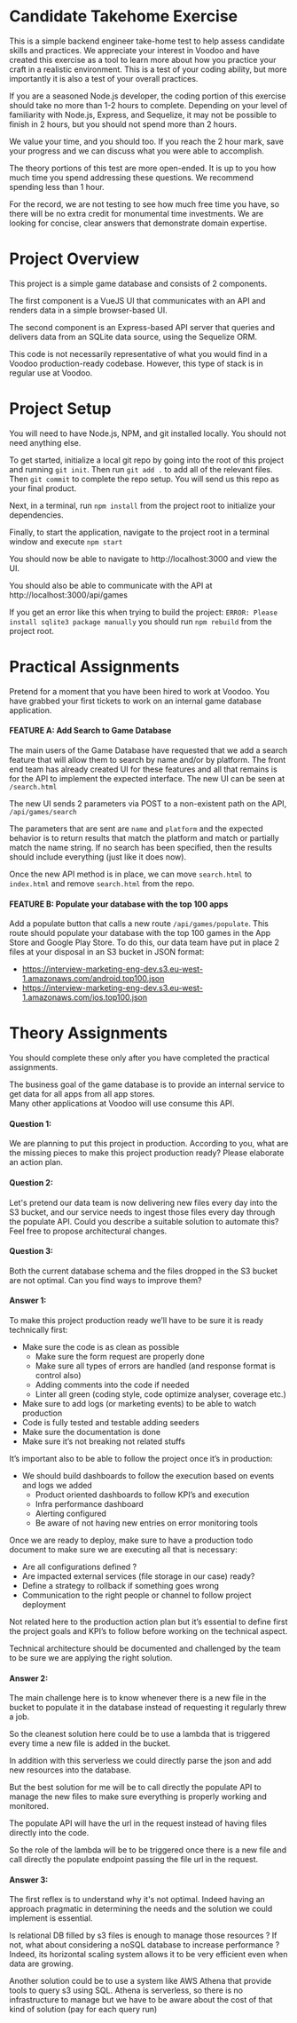 # Candidate Takehome Exercise
This is a simple backend engineer take-home test to help assess candidate skills and practices.  We appreciate your interest in Voodoo and have created this exercise as a tool to learn more about how you practice your craft in a realistic environment.  This is a test of your coding ability, but more importantly it is also a test of your overall practices.

If you are a seasoned Node.js developer, the coding portion of this exercise should take no more than 1-2 hours to complete.  Depending on your level of familiarity with Node.js, Express, and Sequelize, it may not be possible to finish in 2 hours, but you should not spend more than 2 hours.  

We value your time, and you should too.  If you reach the 2 hour mark, save your progress and we can discuss what you were able to accomplish. 

The theory portions of this test are more open-ended.  It is up to you how much time you spend addressing these questions.  We recommend spending less than 1 hour.  


For the record, we are not testing to see how much free time you have, so there will be no extra credit for monumental time investments.  We are looking for concise, clear answers that demonstrate domain expertise.

# Project Overview
This project is a simple game database and consists of 2 components.  

The first component is a VueJS UI that communicates with an API and renders data in a simple browser-based UI.

The second component is an Express-based API server that queries and delivers data from an SQLite data source, using the Sequelize ORM.

This code is not necessarily representative of what you would find in a Voodoo production-ready codebase.  However, this type of stack is in regular use at Voodoo.

# Project Setup
You will need to have Node.js, NPM, and git installed locally.  You should not need anything else.

To get started, initialize a local git repo by going into the root of this project and running `git init`.  Then run `git add .` to add all of the relevant files.  Then `git commit` to complete the repo setup.  You will send us this repo as your final product.
  
Next, in a terminal, run `npm install` from the project root to initialize your dependencies.

Finally, to start the application, navigate to the project root in a terminal window and execute `npm start`

You should now be able to navigate to http://localhost:3000 and view the UI.

You should also be able to communicate with the API at http://localhost:3000/api/games

If you get an error like this when trying to build the project: `ERROR: Please install sqlite3 package manually` you should run `npm rebuild` from the project root.

# Practical Assignments
Pretend for a moment that you have been hired to work at Voodoo.  You have grabbed your first tickets to work on an internal game database application. 

#### FEATURE A: Add Search to Game Database
The main users of the Game Database have requested that we add a search feature that will allow them to search by name and/or by platform.  The front end team has already created UI for these features and all that remains is for the API to implement the expected interface.  The new UI can be seen at `/search.html`

The new UI sends 2 parameters via POST to a non-existent path on the API, `/api/games/search`

The parameters that are sent are `name` and `platform` and the expected behavior is to return results that match the platform and match or partially match the name string.  If no search has been specified, then the results should include everything (just like it does now).

Once the new API method is in place, we can move `search.html` to `index.html` and remove `search.html` from the repo.

#### FEATURE B: Populate your database with the top 100 apps
Add a populate button that calls a new route `/api/games/populate`. This route should populate your database with the top 100 games in the App Store and Google Play Store.
To do this, our data team have put in place 2 files at your disposal in an S3 bucket in JSON format:

- https://interview-marketing-eng-dev.s3.eu-west-1.amazonaws.com/android.top100.json
- https://interview-marketing-eng-dev.s3.eu-west-1.amazonaws.com/ios.top100.json

# Theory Assignments
You should complete these only after you have completed the practical assignments.

The business goal of the game database is to provide an internal service to get data for all apps from all app stores.  
Many other applications at Voodoo will use consume this API.

#### Question 1:
We are planning to put this project in production. According to you, what are the missing pieces to make this project production ready? 
Please elaborate an action plan.

#### Question 2:
Let's pretend our data team is now delivering new files every day into the S3 bucket, and our service needs to ingest those files
every day through the populate API. Could you describe a suitable solution to automate this? Feel free to propose architectural changes.

#### Question 3:
Both the current database schema and the files dropped in the S3 bucket are not optimal.
Can you find ways to improve them?

#### Answer 1:

To make this project production ready we’ll have to be sure it is ready technically first:
- Make sure the code is as clean as possible
    - Make sure the form request are properly done
    - Make sure all types of errors are handled (and response format is control also)
    - Adding comments into the code if needed
    - Linter all green (coding style, code optimize analyser, coverage etc.)
- Make sure to add logs (or marketing events) to be able to watch production
- Code is fully tested and testable adding seeders
- Make sure the documentation is done
- Make sure it’s not breaking not related stuffs

It’s important also to be able to follow the project once it’s in production:
- We should build dashboards to follow the execution based on events and logs we added
    - Product oriented dashboards to follow KPI’s and execution
    - Infra performance dashboard
    - Alerting configured
    - Be aware of not having new entries on error monitoring tools

Once we are ready to deploy, make sure to have a production todo document to make sure we are executing all that is necessary:
- Are all configurations defined ?
- Are impacted external services (file storage in our case) ready?
- Define a strategy to rollback if something goes wrong
- Communication to the right people or channel to follow project deployment


Not related here to the production action plan but it’s essential to define first the project goals and KPI’s to follow before working on the technical aspect.


Technical architecture should be documented and challenged by the team to be sure we are applying the right solution.


#### Answer 2:

The main challenge here is to know whenever there is a new file in the bucket to populate it in the database instead of requesting it regularly threw a job.

So the cleanest solution here could be to use a lambda that is triggered every time a new file is added in the bucket.

In addition with this serverless we could directly parse the json and add new resources into the database.

But the best solution for me will be to call directly the populate API to manage the new files to make sure everything is properly working and monitored.

The populate API will have the url in the request instead of having files directly into the code.

So the role of the lambda will be to be triggered once there is a new file and call directly the populate endpoint passing the file url in the request.


#### Answer 3:

The first reflex is to understand why it's not optimal. Indeed having an approach pragmatic in determining the needs and the solution we could implement is essential.

Is relational DB filled by s3 files is enough to manage those resources ? If not, what about considering a noSQL database to increase performance ? Indeed, its horizontal scaling system allows it to be very efficient even when data are growing.

Another solution could be to use a system like AWS Athena that provide tools to query s3 using SQL. Athena is serverless, so there is no infrastructure to manage but we have to be aware about the cost of that kind of solution (pay for each query run)
